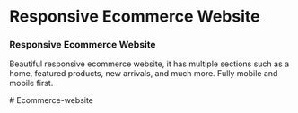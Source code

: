 # Responsive Ecommerce Website
### Responsive Ecommerce Website
Beautiful responsive ecommerce website, it has multiple sections such as a home, featured products, new arrivals, and much more. Fully mobile and mobile first.


#   E c o m m e r c e - w e b s i t e  
 